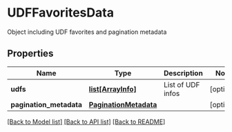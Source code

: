 # UDFFavoritesData

Object including UDF favorites and pagination metadata

## Properties

| Name                    | Type                                            | Description       | Notes      |
| ----------------------- | ----------------------------------------------- | ----------------- | ---------- |
| **udfs**                | [**list[ArrayInfo]**](ArrayInfo.md)             | List of UDF infos | [optional] |
| **pagination_metadata** | [**PaginationMetadata**](PaginationMetadata.md) |                   | [optional] |

[[Back to Model list]](../README.md#documentation-for-models) [[Back to API list]](../README.md#documentation-for-api-endpoints) [[Back to README]](../README.md)
